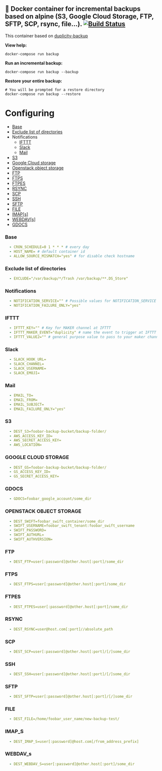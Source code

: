 💾 Docker container for incremental backups based on alpine (S3, Google Cloud Storage, FTP, SFTP, SCP, rsync, file...). [![Build Status](https://travis-ci.org/lagun4ik/docker-backup.svg?branch=master)](https://travis-ci.org/lagun4ik/docker-backup)
-------------

This container based on [duplicity-backup](https://github.com/zertrin/duplicity-backup)

**View help:**

    docker-compose run backup

**Run an incremental backup:**

    docker-compose run backup --backup

**Restore your entire backup:**

    # You will be prompted for a restore directory
    docker-compose run backup --restore

# Configuring
* [Base](#base)
* [Exclude list of directories](#exclude-list-of-directories)
* Notifications
  * [IFTTT](#IFTTT)
  * [Slack](#Slack)
  * [Mail](#Mail)
* [S3](#s3)
* [Google Cloud storage](#google-cloud-storage)
* [Openstack object storage](#openstack-object-storage)
* [FTP](#ftp)
* [FTPS](#ftps)
* [FTPES](#ftpes)
* [RSYNC](#rsync)
* [SCP](#scp)
* [SSH](#ssh)
* [SFTP](#sftp)
* [FILE](#file)
* [IMAP[s]](#imap_s)
* [WEBDAV[s]](#webdav_s)
* [GDOCS](#gdocs)

### Base
```yml
  - CRON_SCHEDULE=0 1 * * * # every day
  - HOST_NAME= # default container id
  - ALLOW_SOURCE_MISMATCH="yes" # for disable check hostname
```
### Exclude list of directories
```yml
  - EXCLUDE="/var/backup/*/Trash /var/backup/**.DS_Store"
```

### Notifications
```yml
  - NOTIFICATION_SERVICE="" # Possible values for NOTIFICATION_SERVICE are slack, ifttt
  - NOTIFICATION_FAILURE_ONLY="yes"
```

### IFTTT
```yml
  - IFTTT_KEY="" # Key for MAKER channel at IFTTT
  - IFTTT_MAKER_EVENT="duplicity" # name the event to trigger at IFTTT Maker Channel
  - IFTTT_VALUE2="" # general purpose value to pass to your maker channel (optional)
```

### Slack
```yml
  - SLACK_HOOK_URL=
  - SLACK_CHANNEL=
  - SLACK_USERNAME=
  - SLACK_EMOJI=
```

### Mail
```yml
  - EMAIL_TO=
  - EMAIL_FROM=
  - EMAIL_SUBJECT=
  - EMAIL_FAILURE_ONLY="yes"
```

### S3
```yml
  - DEST_S3=foobar-backup-bucket/backup-folder/
  - AWS_ACCESS_KEY_ID=
  - AWS_SECRET_ACCESS_KEY=
  - AWS_LOCATION=
```

### GOOGLE CLOUD STORAGE
```yml
  - DEST_GS=foobar-backup-bucket/backup-folder/
  - GS_ACCESS_KEY_ID=
  - GS_SECRET_ACCESS_KEY=
```

### GDOCS
```yml
  - GDOCS=foobar_google_account/some_dir
```


### OPENSTACK OBJECT STORAGE
```yml
  - DEST_SWIFT=foobar_swift_container/some_dir
  - SWIFT_USERNAME=foobar_swift_tenant:foobar_swift_username
  - SWIFT_PASSWORD=
  - SWIFT_AUTHURL=
  - SWIFT_AUTHVERSION=
```

### FTP
```yml
  - DEST_FTP=user[:password]@other.host[:port]/some_dir
```

### FTPS
```yml
  - DEST_FTPS=user[:password]@other.host[:port]/some_dir
```

### FTPES
```yml
  - DEST_FTPES=user[:password]@other.host[:port]/some_dir
```

### RSYNC
```yml
  - DEST_RSYNC=user@host.com[:port]//absolute_path
```

### SCP
```yml
  - DEST_SCP=user[:password]@other.host[:port]/[/]some_dir
```

### SSH
```yml
  - DEST_SSH=user[:password]@other.host[:port]/[/]some_dir
```

### SFTP
```yml
  - DEST_SFTP=user[:password]@other.host[:port]/[/]some_dir
```

### FILE
```yml
  - DEST_FILE=/home/foobar_user_name/new-backup-test/
```

### IMAP_S
```yml
  - DEST_IMAP_S=user[:password]@host.com[/from_address_prefix]
```

### WEBDAV_s
```yml
  - DEST_WEBDAV_S=user[:password]@other.host[:port]/some_dir
```
